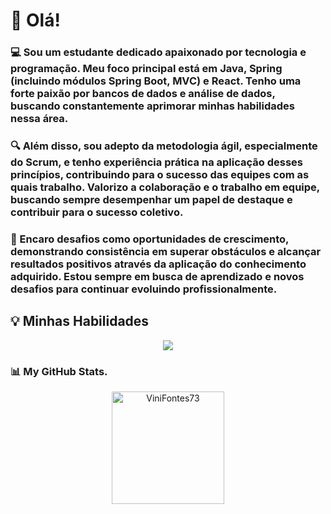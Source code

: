# 👋 Olá! 

### 💻  Sou um estudante dedicado apaixonado por tecnologia e programação. Meu foco principal está em Java, Spring (incluindo módulos Spring Boot, MVC) e React. Tenho uma forte paixão por bancos de dados e análise de dados, buscando constantemente aprimorar minhas habilidades nessa área.

### 🔍 Além disso, sou adepto da metodologia ágil, especialmente do Scrum, e tenho experiência prática na aplicação desses princípios, contribuindo para o sucesso das equipes com as quais trabalho. Valorizo a colaboração e o trabalho em equipe, buscando sempre desempenhar um papel de destaque e contribuir para o sucesso coletivo.

### 🚀 Encaro desafios como oportunidades de crescimento, demonstrando consistência em superar obstáculos e alcançar resultados positivos através da aplicação do conhecimento adquirido. Estou sempre em busca de aprendizado e novos desafios para continuar evoluindo profissionalmente. 
## 💡 Minhas Habilidades

<p align="center">
  <a href="https://skillicons.dev">
    <img src="https://skillicons.dev/icons?i=java,php,c,py,mysql,git,js,css,html,figma,vscode,bootstrap,spring,postman,idea&perline=8" />
  </a>
</p>


### 📊 My GitHub Stats.
<div align="center">
<img height="180em" src="https://github-readme-stats.vercel.app/api/top-langs?username=ViniFontes73&show_icons=true&locale=en&layout=compact&theme=bear" alt="ViniFontes73" />

</div>

